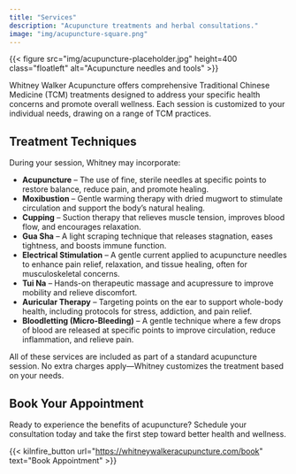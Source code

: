```yaml
---
title: "Services"
description: "Acupuncture treatments and herbal consultations."
image: "img/acupuncture-square.png"
---
```


{{< figure src="img/acupuncture-placeholder.jpg" height=400 class="floatleft" alt="Acupuncture needles and tools" >}}

Whitney Walker Acupuncture offers comprehensive Traditional Chinese Medicine (TCM) treatments designed to address your specific health concerns and promote overall wellness. Each session is customized to your individual needs, drawing on a range of TCM practices.

## Treatment Techniques

During your session, Whitney may incorporate:

* **Acupuncture** – The use of fine, sterile needles at specific points to restore balance, reduce pain, and promote healing.  
* **Moxibustion** – Gentle warming therapy with dried mugwort to stimulate circulation and support the body’s natural healing.  
* **Cupping** – Suction therapy that relieves muscle tension, improves blood flow, and encourages relaxation.  
* **Gua Sha** – A light scraping technique that releases stagnation, eases tightness, and boosts immune function.  
* **Electrical Stimulation** – A gentle current applied to acupuncture needles to enhance pain relief, relaxation, and tissue healing, often for musculoskeletal concerns.  
* **Tui Na** – Hands-on therapeutic massage and acupressure to improve mobility and relieve discomfort.  
* **Auricular Therapy** – Targeting points on the ear to support whole-body health, including protocols for stress, addiction, and pain relief.  
* **Bloodletting (Micro-Bleeding)** – A gentle technique where a few drops of blood are released at specific points to improve circulation, reduce inflammation, and relieve pain.

All of these services are included as part of a standard acupuncture session. No extra charges apply—Whitney customizes the treatment based on your needs.

## Book Your Appointment

Ready to experience the benefits of acupuncture? Schedule your consultation today and take the first step toward better health and wellness.

{{< kilnfire_button url="https://whitneywalkeracupuncture.com/book" text="Book Appointment" >}}
